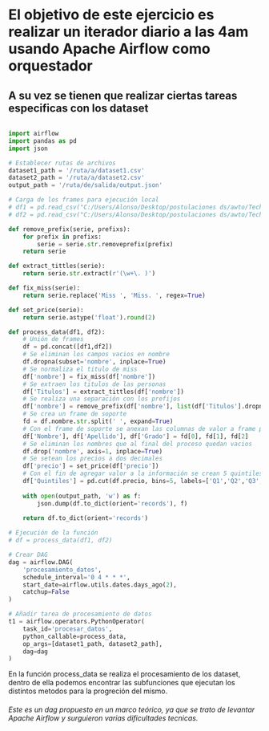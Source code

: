 # El objetivo de este ejercicio es realizar un iterador diario a las 4am usando Apache Airflow como orquestador
## A su vez se tienen que realizar ciertas tareas especificas con los dataset
```python

import airflow
import pandas as pd
import json

# Establecer rutas de archivos
dataset1_path = '/ruta/a/dataset1.csv'
dataset2_path = '/ruta/a/dataset2.csv'
output_path = '/ruta/de/salida/output.json'

# Carga de los frames para ejecución local
# df1 = pd.read_csv("C:/Users/Alonso/Desktop/postulaciones ds/awto/Technical Test/dataset1.csv")
# df2 = pd.read_csv("C:/Users/Alonso/Desktop/postulaciones ds/awto/Technical Test/dataset2.csv")

def remove_prefix(serie, prefixs):
    for prefix in prefixs:
        serie = serie.str.removeprefix(prefix)
    return serie

def extract_tittles(serie):
    return serie.str.extract(r'(\w+\. )')

def fix_miss(serie):
    return serie.replace('Miss ', 'Miss. ', regex=True)

def set_price(serie):
    return serie.astype('float').round(2)

def process_data(df1, df2):
    # Unión de frames
    df = pd.concat([df1,df2])
    # Se eliminan los campos vacios en nombre
    df.dropna(subset='nombre', inplace=True)
    # Se normaliza el titulo de miss
    df['nombre'] = fix_miss(df['nombre'])
    # Se extraen los titulos de las personas
    df['Titulos'] = extract_tittles(df['nombre'])
    # Se realiza una separación con los prefijos
    df['nombre'] = remove_prefix(df['nombre'], list(df['Titulos'].dropna().unique()) )
    # Se crea un frame de soporte
    fd = df.nombre.str.split(' ', expand=True)
    # Con el frame de soporte se anexan las columnas de valor a frame principal
    df['Nombre'], df['Apellido'], df['Grado'] = fd[0], fd[1], fd[2]
    # Se eliminan los nombres que al final del proceso quedan vacios
    df.drop('nombre', axis=1, inplace=True)
    # Se setean los precios a dos decimales
    df['precio'] = set_price(df['precio'])
    # Con el fin de agregar valor a la información se crean 5 quintiles para su segmentación
    df['Quintiles'] = pd.cut(df.precio, bins=5, labels=['Q1','Q2','Q3','Q4','Q5'])
    
    with open(output_path, 'w') as f:
        json.dump(df.to_dict(orient='records'), f)
        
    return df.to_dict(orient='records')

# Ejecución de la función
# df = process_data(df1, df2)

# Crear DAG
dag = airflow.DAG(
    'procesamiento_datos',
    schedule_interval='0 4 * * *',
    start_date=airflow.utils.dates.days_ago(2),
    catchup=False
)

# Añadir tarea de procesamiento de datos
t1 = airflow.operators.PythonOperator(
    task_id='procesar_datos',
    python_callable=process_data,
    op_args=[dataset1_path, dataset2_path],
    dag=dag
)

```

En la función process_data se realiza el procesamiento de los dataset, dentro de ella podemos encontrar las subfunciones que ejecutan los distintos metodos para la progreción del mismo.

###### Este es un dag propuesto en un marco teórico, ya que se trato de levantar Apache Airflow y surguieron varias dificultades tecnicas.
